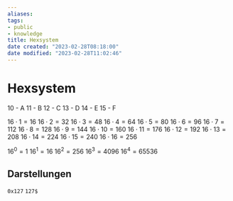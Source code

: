 ```yaml
---
aliases: 
tags: 
- public
- knowledge
title: Hexsystem
date created: "2023-02-28T08:18:00"
date modified: "2023-02-28T11:02:46"
---
```


# Hexsystem

10 - A
11 - B
12 - C
13 - D
14 - E
15 - F

$16\cdot1 = 16$
$16\cdot2 = 32$
$16\cdot3 = 48$
$16\cdot4 = 64$
$16\cdot5 = 80$
$16\cdot6 = 96$
$16\cdot7 = 112$
$16\cdot8 = 128$
$16\cdot9 = 144$
$16\cdot10 = 160$
$16\cdot11 = 176$
$16\cdot12 = 192$
$16\cdot13 = 208$
$16\cdot14 = 224$
$16\cdot15 = 240$
$16\cdot16 = 256$

$16^0 = 1$
$16^1 = 16$
$16^2 = 256$
$16^3 = 4096$
$16^4 = 65536$

## Darstellungen

`0x127` `127$`
